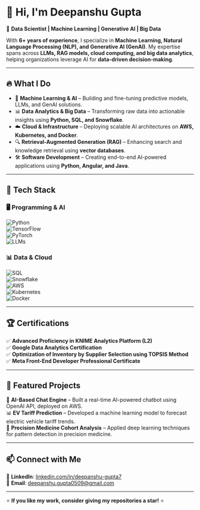 # 👋 Hi, I'm Deepanshu Gupta  

🚀 **Data Scientist | Machine Learning | Generative AI | Big Data**  

With **6+ years of experience**, I specialize in **Machine Learning, Natural Language Processing (NLP), and Generative AI (GenAI)**. My expertise spans across **LLMs, RAG models, cloud computing, and big data analytics**, helping organizations leverage AI for **data-driven decision-making**.  

---

## 🔥 What I Do  

- 🧠 **Machine Learning & AI** – Building and fine-tuning predictive models, LLMs, and GenAI solutions.  
- 📊 **Data Analytics & Big Data** – Transforming raw data into actionable insights using **Python, SQL, and Snowflake**.  
- ☁️ **Cloud & Infrastructure** – Deploying scalable AI architectures on **AWS, Kubernetes, and Docker**.  
- 🔍 **Retrieval-Augmented Generation (RAG)** – Enhancing search and knowledge retrieval using **vector databases**.  
- 🛠️ **Software Development** – Creating end-to-end AI-powered applications using **Python, Angular, and Java**.  

---

## 🔧 Tech Stack  

### **🖥️ Programming & AI**  
![Python](https://img.shields.io/badge/-Python-3776AB?logo=python&logoColor=white&style=flat)  
![TensorFlow](https://img.shields.io/badge/-TensorFlow-FF6F00?logo=tensorflow&logoColor=white&style=flat)  
![PyTorch](https://img.shields.io/badge/-PyTorch-EE4C2C?logo=pytorch&logoColor=white&style=flat)  
![LLMs](https://img.shields.io/badge/-LLMs-663399?logo=OpenAI&logoColor=white&style=flat)  

### **📊 Data & Cloud**  
![SQL](https://img.shields.io/badge/-SQL-CC2927?logo=MicrosoftSQLServer&logoColor=white&style=flat)  
![Snowflake](https://img.shields.io/badge/-Snowflake-29B5E8?logo=snowflake&logoColor=white&style=flat)  
![AWS](https://img.shields.io/badge/-AWS-232F3E?logo=amazonaws&logoColor=white&style=flat)  
![Kubernetes](https://img.shields.io/badge/-Kubernetes-326CE5?logo=kubernetes&logoColor=white&style=flat)  
![Docker](https://img.shields.io/badge/-Docker-2496ED?logo=docker&logoColor=white&style=flat)  

---

## 🏆 Certifications  

✅ **Advanced Proficiency in KNIME Analytics Platform (L2)**  
✅ **Google Data Analytics Certification**  
✅ **Optimization of Inventory by Supplier Selection using TOPSIS Method**  
✅ **Meta Front-End Developer Professional Certificate**  

---

## 📂 Featured Projects  

🚀 **AI-Based Chat Engine** – Built a real-time AI-powered chatbot using OpenAI API, deployed on AWS.  
📊 **EV Tariff Prediction** – Developed a machine learning model to forecast electric vehicle tariff trends.  
🧠 **Precision Medicine Cohort Analysis** – Applied deep learning techniques for pattern detection in precision medicine.  

---

## 📫 Connect with Me  

💼 **LinkedIn**: [linkedin.com/in/deepanshu-gupta7](https://linkedin.com/in/deepanshu-gupta7)   
📧 **Email**: deepanshu.gupta0509@gmail.com  

---

⭐ **If you like my work, consider giving my repositories a star!** ⭐  
